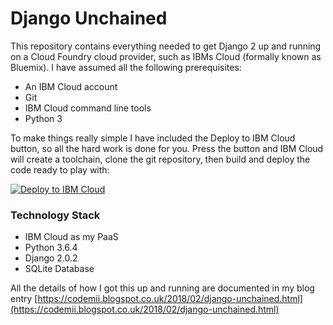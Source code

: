 # Django Unchained
This repository contains everything needed to get Django 2 up and running on a Cloud Foundry cloud provider, such as IBMs Cloud (formally known as Bluemix). I have assumed all the following prerequisites:
- An IBM Cloud account
- Git
- IBM Cloud command line tools
- Python 3

To make things really simple I have included the Deploy to IBM Cloud button, so all the hard work is done for you. Press the button and IBM Cloud will create a toolchain, clone the git repository, then build and deploy the code ready to play with:

[![Deploy to IBM Cloud](https://bluemix.net/deploy/button.png)](https://bluemix.net/deploy?repository=https://github.com/luketrevorrow/djangounchained.git&env_id=ibm:yp:eu-gb)

### Technology Stack

- IBM Cloud as my PaaS
- Python 3.6.4
- Django 2.0.2
- SQLite Database

All the details of how I got this up and running are documented in my blog entry [https://codemii.blogspot.co.uk/2018/02/django-unchained.html](https://codemii.blogspot.co.uk/2018/02/django-unchained.html)

